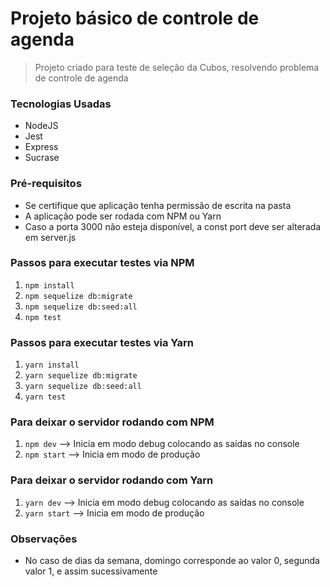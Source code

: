 # Projeto básico de controle de agenda

> Projeto criado para teste de seleção da Cubos, resolvendo problema de controle de agenda

### Tecnologias Usadas
* NodeJS
* Jest
* Express
* Sucrase

### Pré-requisitos
* Se certifique que aplicação tenha permissão de escrita na pasta
* A aplicação pode ser rodada com NPM ou Yarn
* Caso a porta 3000 não esteja disponível, a const port deve ser alterada em server.js

### Passos para executar testes via NPM
1. `npm install`
2. `npm sequelize db:migrate`
3. `npm sequelize db:seed:all`
4. `npm test`

### Passos para executar testes via Yarn
1. `yarn install`
2. `yarn sequelize db:migrate`
3. `yarn sequelize db:seed:all`
4. `yarn test`

### Para deixar o servidor rodando com NPM
1. `npm dev` --> Inicia em modo debug colocando as saídas no console
2. `npm start` --> Inicia em modo de produção

### Para deixar o servidor rodando com Yarn
1. `yarn dev` --> Inicia em modo debug colocando as saídas no console
2. `yarn start` --> Inicia em modo de produção

### Observações
* No caso de dias da semana, domingo corresponde ao valor 0, segunda valor 1, e assim sucessivamente
